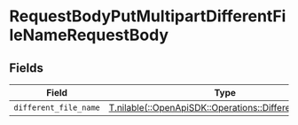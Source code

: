 # RequestBodyPutMultipartDifferentFileNameRequestBody


## Fields

| Field                                                                                                  | Type                                                                                                   | Required                                                                                               | Description                                                                                            |
| ------------------------------------------------------------------------------------------------------ | ------------------------------------------------------------------------------------------------------ | ------------------------------------------------------------------------------------------------------ | ------------------------------------------------------------------------------------------------------ |
| `different_file_name`                                                                                  | [T.nilable(::OpenApiSDK::Operations::DifferentFileName)](../../models/operations/differentfilename.md) | :heavy_minus_sign:                                                                                     | N/A                                                                                                    |